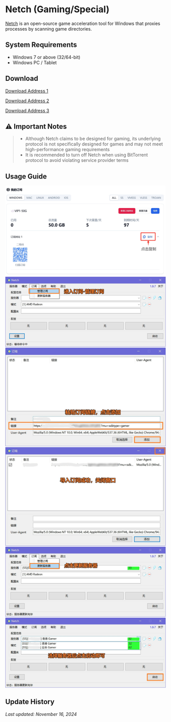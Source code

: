 # Netch (Gaming/Special)

[Netch](https://github.com/netchx/netch/releases/download/1.9.7/Netch.7z) is an open-source game acceleration tool for Windows that proxies processes by scanning game directories.

## System Requirements

- Windows 7 or above (32/64-bit)
- Windows PC / Tablet

## Download

[Download Address 1](https://git.886.be/https://github.com/netchx/netch/releases/download/1.9.7/Netch.7z)

[Download Address 2](https://gh.xxooo.cf/https://github.com/netchx/netch/releases/download/1.9.7/Netch.7z)

[Download Address 3](https://github.com/netchx/netch/releases/download/1.9.7/Netch.7z)

## ⚠️ Important Notes
>
> - Although Netch claims to be designed for gaming, its underlying protocol is not specifically designed for games and may not meet high-performance gaming requirements
> - It is recommended to turn off Netch when using BitTorrent protocol to avoid violating service provider terms

## Usage Guide

![Image 1](netch-01.png)
![Image 2](netch-02.png)
![Image 3](netch-03.png)
![Image 4](netch-04.png)
![Image 5](netch-05.png)
![Image 6](netch-06.png)

## Update History

*Last updated: November 16, 2024*
